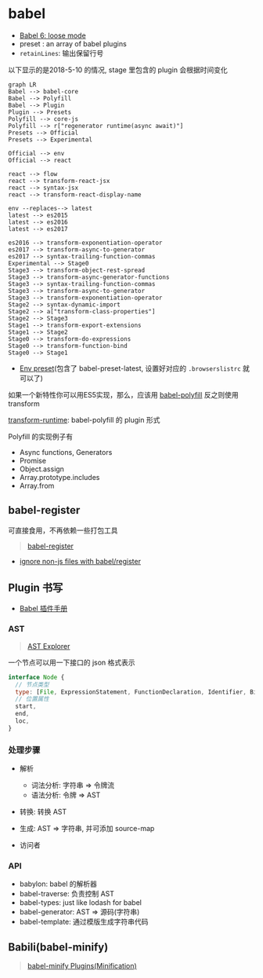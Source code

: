 # babel

* [Babel 6: loose mode](http://www.2ality.com/2015/12/babel6-loose-mode.html)
* preset : an array of babel plugins
* `retainLines`: 输出保留行号

以下显示的是2018-5-10 的情况, stage 里包含的 plugin 会根据时间变化

```mermaid
graph LR
Babel --> babel-core
Babel --> Polyfill
Babel --> Plugin
Plugin --> Presets
Polyfill --> core-js
Polyfill --> r["regenerator runtime(async await)"]
Presets --> Official
Presets --> Experimental

Official --> env
Official --> react

react --> flow
react --> transform-react-jsx
react --> syntax-jsx
react --> transform-react-display-name

env --replaces--> latest
latest --> es2015
latest --> es2016
latest --> es2017

es2016 --> transform-exponentiation-operator
es2017 --> transform-async-to-generator
es2017 --> syntax-trailing-function-commas
Experimental --> Stage0
Stage3 --> transform-object-rest-spread
Stage3 --> transform-async-generator-functions
Stage3 --> syntax-trailing-function-commas
Stage3 --> transform-async-to-generator
Stage3 --> transform-exponentiation-operator
Stage2 --> syntax-dynamic-import
Stage2 --> a["transform-class-properties"]
Stage2 --> Stage3
Stage1 --> transform-export-extensions
Stage1 --> Stage2
Stage0 --> transform-do-expressions
Stage0 --> transform-function-bind
Stage0 --> Stage1

```

* [Env preset](https://babeljs.io/docs/plugins/preset-env/)(包含了 babel-preset-latest, 设置好对应的 `.browserslistrc` 就可以了)

如果一个新特性你可以用ES5实现，那么，应该用 [babel-polyfill](http://babeljs.io/docs/usage/polyfill/) 反之则使用 transform

[transform-runtime](http://babeljs.io/docs/plugins/transform-runtime): babel-polyfill 的 plugin 形式

Polyfill 的实现例子有

* Async functions, Generators
* Promise
* Object.assign
* Array.prototype.includes
* Array.from

## babel-register

可直接食用，不再依赖一些打包工具

> [babel-register](https://babeljs.io/docs/usage/babel-register/)

* [ignore non-js files with babel/register](https://stackoverflow.com/questions/33324435/how-to-ignore-non-js-files-with-babel-register)

## Plugin 书写

* [Babel 插件手册](https://github.com/thejameskyle/babel-handbook/blob/master/translations/zh-Hans/plugin-handbook.md)

### AST

> [AST Explorer](http://astexplorer.net/)

一个节点可以用一下接口的 json 格式表示

```javascript
interface Node {
  // 节点类型
  type: [File, ExpressionStatement, FunctionDeclaration, Identifier, BinaryExpression],
  // 位置属性
  start,
  end,
  loc,
}
```

### 处理步骤

* 解析
  * 词法分析: 字符串 => 令牌流
  * 语法分析: 令牌 => AST
* 转换: 转换 AST
* 生成: AST => 字符串, 并可添加 source-map

* 访问者

### API

* babylon: babel 的解析器
* babel-traverse: 负责控制 AST
* babel-types: just like lodash for babel
* babel-generator: AST => 源码(字符串)
* babel-template: 通过模版生成字符串代码

## Babili(babel-minify)

> [babel-minify Plugins(Minification)](http://babeljs.io/docs/plugins/#minification)